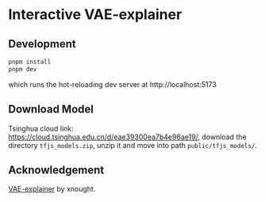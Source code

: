 # Interactive VAE-explainer

## Development
``` bash
pnpm install
pnpm dev
```

which runs the hot-reloading dev server at http://localhost:5173

## Download Model

Tsinghua cloud link: https://cloud.tsinghua.edu.cn/d/eae39300ea7b4e96ae19/, download the directory `tfjs_models.zip`, unzip it and move into path `public/tfjs_models/`.

## Acknowledgement

[VAE-explainer](https://xnought.github.io/vae-explainer/) by xnought.